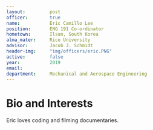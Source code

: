 ```yaml
---
layout:     	post
officer: 		true
name:      		Eric Camillo Lee
position: 		ENG 191 Co-ordinator
hometown: 		Ilsan, South Korea
alma_mater: 	Rice University
advisor: 		Jacob J. Schmidt
header-img: 	"img/officers/eric.PNG"
active: 		false
year:  			2019
email: 			
department: 	Mechanical and Aerospace Engineering
---
```


# Bio and Interests
Eric loves coding and filming documentaries. 

